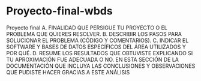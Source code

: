 # Proyecto-final-wbds
Proyecto final
A. FINALIDAD QUE PERSIGUE TU PROYECTO O EL PROBLEMA QUE QUIERES RESOLVER.
B. DESCRIBIR LOS PASOS PARA SOLUCIONAR EL PROBLEMA (CÓDIGO Y COMENTARIOS).
C. INDICAR EL SOFTWARE Y BASES DE DATOS ESPECÍFICOS DEL ÁREA UTILIZADOS Y POR QUÉ.
D. RESUME LOS RESULTADOS QUE OBTUVISTE EXPLICANDO SI TU APROXIMACIÓN FUE ADECUADA O NO. EN ESTA SECCIÓN DE LA DOCUMENTACIÓN QUE INCLUYA LAS CONCLUSIONES Y OBSERVACIONES QUE PUDISTE HACER GRACIAS A ESTE ANÁLISIS
